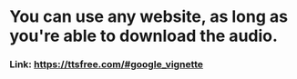 # **You can use any website, as long as you're able to download the audio.**

### Link: https://ttsfree.com/#google_vignette